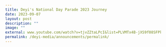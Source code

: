```yaml
---
title: Deyi's National Day Parade 2023 Journey
date: 2023-09-07
layout: post
description: ""
image: ""
external: www.youtube.com/watch?v=tjvZZtaLPcI&list=PLVMTx4B-jXS9f08SFPkuhSprohH-FU72S
permalink: /deyi-media/announcements/permalink/
---
```

